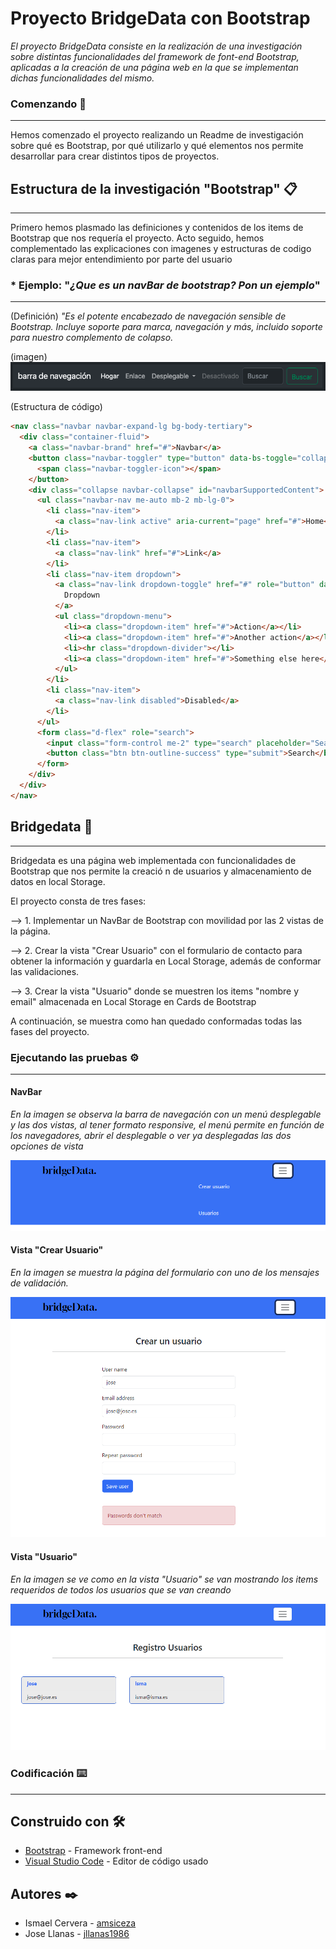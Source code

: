 # Proyecto BridgeData con Bootstrap


_El proyecto BridgeData consiste en la realización de una investigación sobre distintas funcionalidades del framework de font-end Bootstrap, aplicadas a la creación de una página web en la que se implementan dichas funcionalidades del mismo._

### **Comenzando** 🚀
---
Hemos comenzado el proyecto realizando un Readme de investigación sobre qué es Bootstrap, por qué utilizarlo y qué elementos nos permite desarrollar para crear distintos tipos de proyectos.

## **Estructura de la investigación "Bootstrap"** 📋
---
Primero hemos plasmado las definiciones y contenidos de los items de Bootstrap que nos requería el proyecto. Acto seguido, hemos complementado las explicaciones con imagenes y estructuras de codigo claras para mejor entendimiento por parte del usuario

### * Ejemplo:  "_¿Que es un navBar de bootstrap? Pon un ejemplo_"
---
(Definición)
_"Es el potente encabezado de navegación sensible de Bootstrap. Incluye soporte para marca, navegación y más, incluido soporte para nuestro complemento de colapso._

(imagen)
![imagen](/media/navbar.png)

(Estructura de código)
```html
<nav class="navbar navbar-expand-lg bg-body-tertiary">
  <div class="container-fluid">
    <a class="navbar-brand" href="#">Navbar</a>
    <button class="navbar-toggler" type="button" data-bs-toggle="collapse" data-bs-target="#navbarSupportedContent" aria-controls="navbarSupportedContent" aria-expanded="false" aria-label="Toggle navigation">
      <span class="navbar-toggler-icon"></span>
    </button>
    <div class="collapse navbar-collapse" id="navbarSupportedContent">
      <ul class="navbar-nav me-auto mb-2 mb-lg-0">
        <li class="nav-item">
          <a class="nav-link active" aria-current="page" href="#">Home</a>
        </li>
        <li class="nav-item">
          <a class="nav-link" href="#">Link</a>
        </li>
        <li class="nav-item dropdown">
          <a class="nav-link dropdown-toggle" href="#" role="button" data-bs-toggle="dropdown" aria-expanded="false">
            Dropdown
          </a>
          <ul class="dropdown-menu">
            <li><a class="dropdown-item" href="#">Action</a></li>
            <li><a class="dropdown-item" href="#">Another action</a></li>
            <li><hr class="dropdown-divider"></li>
            <li><a class="dropdown-item" href="#">Something else here</a></li>
          </ul>
        </li>
        <li class="nav-item">
          <a class="nav-link disabled">Disabled</a>
        </li>
      </ul>
      <form class="d-flex" role="search">
        <input class="form-control me-2" type="search" placeholder="Search" aria-label="Search">
        <button class="btn btn-outline-success" type="submit">Search</button>
      </form>
    </div>
  </div>
</nav>
```


##  **Bridgedata** 🔧
---
Bridgedata es una página web implementada con funcionalidades de Bootstrap que nos permite la creació n de usuarios y almacenamiento de datos en local Storage.

El proyecto consta de tres fases:

--> 1. Implementar un NavBar de Bootstrap con movilidad por las 2 vistas de la página.

--> 2. Crear la vista "Crear Usuario" con el formulario de contacto para obtener la información y guardarla en Local Storage, además de conformar las validaciones.

--> 3. Crear la vista "Usuario" donde se muestren los items "nombre y email" almacenada en Local Storage en Cards de Bootstrap

A continuación, se muestra como han quedado conformadas todas las fases del proyecto.


### **Ejecutando las pruebas** ⚙️
---
#### **NavBar**

_En la imagen se observa la barra de navegación con un menú desplegable y las dos vistas, al tener formato responsive, el menú permite en función de los navegadores, abrir el desplegable o ver ya desplegadas las dos opciones de vista_

![imagen NavBar](/media/imgnavbar.png)

#### **Vista "Crear Usuario"**

_En la imagen se muestra la página del formulario con uno de los mensajes de validación._

![imagen vista crear usuario](/media/imgvalidacion.png)

#### **Vista "Usuario"**

_En la imagen se ve como en la vista "Usuario" 
se van mostrando los items requeridos de todos los usuarios que se van creando_

![imagen vista ususario](/media/imgusuarios.png)



### **Codificación** ⌨️
----


## Construido con 🛠️

* [Bootstrap](https://getbootstrap-com.translate.goog/?_x_tr_sl=en&_x_tr_tl=es&_x_tr_hl=es&_x_tr_pto=sc) - Framework front-end
* [Visual Studio Code](https://code.visualstudio.com/) - Editor de código usado


## Autores ✒️

* Ismael Cervera - [amsiceza](https://github.com/amsiceza)
* Jose Llanas - [jllanas1986](https://github.com/jllanas1986)
